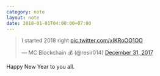 ```yaml
---
category: note
layout: note
date: 2018-01-01T04:00:00+07:00
---
```


<blockquote class="twitter-tweet" data-lang="en"><p lang="en" dir="ltr">I started 2018 right <a href="https://t.co/xIKRoOO1OO">pic.twitter.com/xIKRoOO1OO</a></p>&mdash; MC Blockchain 💰 (@resir014) <a href="https://twitter.com/resir014/status/947513800281878528?ref_src=twsrc%5Etfw">December 31, 2017</a></blockquote>

Happy New Year to you all.
